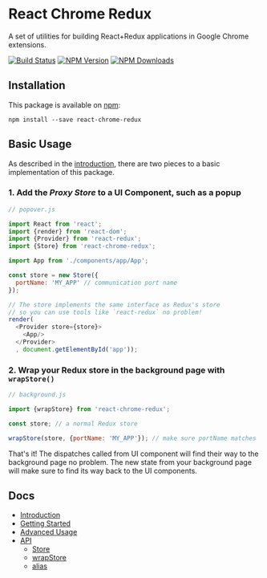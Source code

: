 # React Chrome Redux
A set of utilities for building React+Redux applications in Google Chrome extensions.

[![Build Status](https://travis-ci.org/tshaddix/react-chrome-redux.svg?branch=master)](https://travis-ci.org/tshaddix/react-chrome-redux)
[![NPM Version][npm-image]][npm-url]
[![NPM Downloads][downloads-image]][downloads-url]

## Installation

This package is available on [npm](https://www.npmjs.com/package/react-chrome-redux):

```
npm install --save react-chrome-redux
```

## Basic Usage

As described in the [introduction](https://github.com/tshaddix/react-chrome-redux/wiki/Introduction#react-chrome-redux), there are two pieces to a basic implementation of this package.

### 1. Add the *Proxy Store* to a UI Component, such as a popup

```js
// popover.js

import React from 'react';
import {render} from 'react-dom';
import {Provider} from 'react-redux';
import {Store} from 'react-chrome-redux';

import App from './components/app/App';

const store = new Store({
  portName: 'MY_APP' // communication port name
});

// The store implements the same interface as Redux's store
// so you can use tools like `react-redux` no problem!
render(
  <Provider store={store}>
    <App/>
  </Provider>
  , document.getElementById('app'));
```

### 2. Wrap your Redux store in the background page with `wrapStore()`

```js
// background.js

import {wrapStore} from 'react-chrome-redux';

const store; // a normal Redux store

wrapStore(store, {portName: 'MY_APP'}); // make sure portName matches
```

That's it! The dispatches called from UI component will find their way to the background page no problem. The new state from your background page will make sure to find its way back to the UI components.

## Docs

* [Introduction](https://github.com/tshaddix/react-chrome-redux/wiki/Introduction)
* [Getting Started](https://github.com/tshaddix/react-chrome-redux/wiki/Getting-Started)
* [Advanced Usage](https://github.com/tshaddix/react-chrome-redux/wiki/Advanced-Usage)
* [API](https://github.com/tshaddix/react-chrome-redux/wiki/API)
  * [Store](https://github.com/tshaddix/react-chrome-redux/wiki/Store)
  * [wrapStore](https://github.com/tshaddix/react-chrome-redux/wiki/wrapStore)
  * [alias](https://github.com/tshaddix/react-chrome-redux/wiki/alias)


[npm-image]: https://img.shields.io/npm/v/react-chrome-redux.svg
[npm-url]: https://npmjs.org/package/react-chrome-redux
[downloads-image]: https://img.shields.io/npm/dm/react-chrome-redux.svg
[downloads-url]: https://npmjs.org/package/react-chrome-redux
